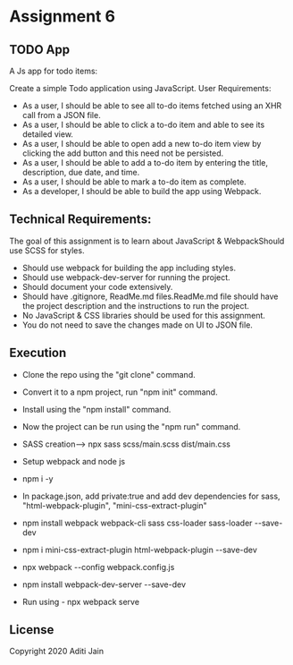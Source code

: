 # Assignment 6

## TODO App
A Js app for todo items:

Create a simple Todo application using JavaScript. 
User Requirements:

- As a user, I should be able to see all to-do items fetched using an XHR call from a JSON file.
- As a user, I should be able to click a to-do item and able to see its detailed view.
- As a user, I should be able to open add a new to-do item view by clicking the add button and this need not be persisted.
- As a user, I should be able to add a to-do item by entering the title, description, due date, and time.
- As a user, I should be able to mark a to-do item as complete.
- As a developer, I should be able to build the app using Webpack.

## Technical Requirements:
The goal of this assignment is to learn about JavaScript & WebpackShould use SCSS for styles.
- Should use webpack for building the app including styles.
- Should use webpack-dev-server for running the project.
- Should document your code extensively.
- Should have .gitignore, ReadMe.md files.ReadMe.md file should have the project description and the instructions to run the project.
- No JavaScript & CSS libraries should be used for this assignment.
- You do not need to save the changes made on UI to JSON file.

## Execution
- Clone the repo using the "git clone" command.
- Convert it to a npm project, run "npm init" command. 
- Install using the "npm install" command.
- Now the project can be run using the "npm run" command.
- SASS creation--> npx sass scss/main.scss dist/main.css 
- Setup webpack and node js
- npm i -y
- In package.json, add private:true and add dev dependencies for sass, "html-webpack-plugin", "mini-css-extract-plugin"
- npm install webpack webpack-cli sass css-loader sass-loader --save-dev
- npm i mini-css-extract-plugin html-webpack-plugin --save-dev

- npx webpack --config webpack.config.js
                                                            
- npm install webpack-dev-server --save-dev

- Run using - npx webpack serve
## License

Copyright 2020 Aditi Jain